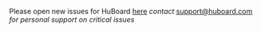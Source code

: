Please open new issues for HuBoard [here](https://github.com/huboard/huboard/issues/new)
_contact_ support@huboard.com _for personal support on critical issues_
